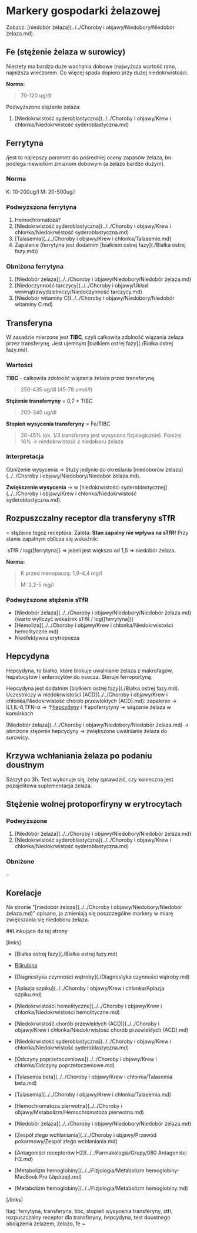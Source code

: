 # Markery gospodarki żelazowej

Zobacz: [niedobór żelaza](../../Choroby i objawy/Niedobory/Niedobór żelaza.md).



## Fe (stężenie żelaza w surowicy)

Niestety ma bardzo duże wachania dobowe (najwyższa wartość rano, najniższa wieczorem. Co więcej spada dopiero przy dużej niedokrwistości.

**Norma:**

> 70-120 ug/dl

Podwyższone stężenie żelaza:

1. [Niedokrwistość syderoblastyczna](../../Choroby i objawy/Krew i chłonka/Niedokrwistość syderoblastyczna.md)





## Ferrytyna

/jest to najlepszy parametr do pośredniej oceny zapasów żelaza, bo podlega niewielkim zmianom dobowym (a żelazo bardzo dużym).



### Norma

K: 10-200ug/l
M: 20-500ug/l



### Podwyższona ferrytyna

1. Hemochromatoza?
2. [Niedokrwistość syderoblastyczna](../../Choroby i objawy/Krew i chłonka/Niedokrwistość syderoblastyczna.md)
3. [Talasemia](../../Choroby i objawy/Krew i chłonka/Talasemie.md)
4. Zapalenie (ferrytyna jest dodatnim [białkiem ostrej fazy](./Białka ostrej fazy.md))





### Obniżona ferrytyna

1. [Niedobór żelaza](../../Choroby i objawy/Niedobory/Niedobór żelaza.md)
2. [Niedoczynność tarczycy](../../Choroby i objawy/Układ wewnątrzwydzielniczy/Niedoczynność tarczycy.md)
3. [Niedobór witaminy C](../../Choroby i objawy/Niedobory/Niedobór witaminy C.md)





## Transferyna

W zasadzie mierzone jest **TIBC**, czyli całkowita zdolność wiązania żelaza przez transferynę. Jest ujemnym [białkiem ostrej fazy](./Białka ostrej fazy.md).



### Wartości

**TIBC** - całkowita zdolność wiązania żelaza przez transferynę.

> 250-435 ug/dl (45-78 umol/l)

**Stężenie transferryny** = 0,7 * TIBC

> 200-340 ug/dl

**Stopień wysycenia transferyny** = Fe/TIBC

> 20-45% (ok. 1/3 transferyny jest wysycona fizjologicznie). Poniżej 16% → niedokrwistość z niedoboru żelaza



### Interpretacja

Obniżenie wysycenia → Służy jedynie do określania [niedoborów żelaza](../../Choroby i objawy/Niedobory/Niedobór żelaza.md).

**Zwiększenie wysycenia** → w [niedokrwistości syderoblastycznej](../../Choroby i objawy/Krew i chłonka/Niedokrwistość syderoblastyczna.md).



## Rozpuszczalny receptor dla transferyny sTfR

= stężenie tegoż receptora. Zaleta: **Stan zapalny nie wpływa na sTfR!** Przy stanie zapalnym oblicza się wskaźnik:

​	sTfR / log([ferrytyna]) ⇒ jeżeli jest większo od 1,5 ⇒ niedobór żelaza.

**Norma:**

> K przed menopauzą: 1,9-4,4 mg/l
>
> M: 2,2-5 mg/l



### Podwyższone stężenie sTfR

- [Niedobór żelaza](../../Choroby i objawy/Niedobory/Niedobór żelaza.md) (warto wyliczyć wskaźnik sTfR / log([ferrytyna]))
- [Hemoliza](../../Choroby i objawy/Krew i chłonka/Niedokrwistości hemolityczne.md)
- Nieefektywna erytropoeza





## Hepcydyna

Hepcydyna, to białko, które blokuje uwalnianie żelaza z makrofagów, hepatocytów i enterocytów do osocza. Steruje ferroportyną.

Hepcydyna jest dodatnim [białkiem ostrej fazy](./Białka ostrej fazy.md). Uczestniczy w niedokrwistości [ACD](../../Choroby i objawy/Krew i chłonka/Niedokrwistość chorób przewlekłych (ACD).md): zapalenie → IL1,IL-6,TFN-α → ↑[hepcydyny]() i ↑apoferrytyny → wiązanie żelaza w komórkach

[Niedobór żelaza](../../Choroby i objawy/Niedobory/Niedobór żelaza.md) → obniżone stęzenie hepcydyny → zwiększone uwalnianie żelaza do surowicy.



## Krzywa wchłaniania żelaza po podaniu doustnym

Szczyt po 3h. Test wykonuje się, żeby sprawdzić, czy konieczna jest pozajelitowa suplementacja żelaza.



## Stężenie wolnej protoporfiryny w erytrocytach

### Podwyższone

1. [Niedobór żelaza](../../Choroby i objawy/Niedobory/Niedobór żelaza.md)
2. [Niedokrwistość syderoblastyczna](../../Choroby i objawy/Krew i chłonka/Niedokrwistość syderoblastyczna.md)



### Obniżone

 – 



## Korelacje

Na stronie "[niedobór żelaza](../../Choroby i objawy/Niedobory/Niedobór żelaza.md)" opisano, ja zmieniają się poszczególne markery w miarę zwiększania się niedoboru żelaza.



##Linkujące do tej strony

[links]

- [Białka ostrej fazy](./Białka ostrej fazy.md)

- [Bilirubina](./Bilirubina.md)

- [Diagnostyka czynności wątroby](./Diagnostyka czynności wątroby.md)

- [Aplazja szpiku](../../Choroby i objawy/Krew i chłonka/Aplazja szpiku.md)

- [Niedokrwistości hemolityczne](../../Choroby i objawy/Krew i chłonka/Niedokrwistości hemolityczne.md)

- [Niedokrwistość chorób przewlekłych (ACD)](../../Choroby i objawy/Krew i chłonka/Niedokrwistość chorób przewlekłych (ACD).md)

- [Niedokrwistość syderoblastyczna](../../Choroby i objawy/Krew i chłonka/Niedokrwistość syderoblastyczna.md)

- [Odczyny poprzetoczeniowe](../../Choroby i objawy/Krew i chłonka/Odczyny poprzetoczeniowe.md)

- [Talasemia beta](../../Choroby i objawy/Krew i chłonka/Talasemia beta.md)

- [Talasemia](../../Choroby i objawy/Krew i chłonka/Talasemia.md)

- [Hemochromatoza pierwotna](../../Choroby i objawy/Metabolizm/Hemochromatoza pierwotna.md)

- [Niedobór żelaza](../../Choroby i objawy/Niedobory/Niedobór żelaza.md)

- [Zespół złego wchłaniania](../../Choroby i objawy/Przewód pokarmowy/Zespół złego wchłaniania.md)

- [Antagoniści receptorów H2](../../Farmakologia/Grupy/080 Antagoniści H2.md)

- [Metabolizm hemoglobiny](../../Fizjologia/Metabolizm hemoglobiny-MacBook Pro (Jędrzej).md)

- [Metabolizm hemoglobiny](../../Fizjologia/Metabolizm hemoglobiny.md)


[/links]

!tag: ferrytyna, transferyna, tibc, stopień wysycenia transferyny, stfr, rozpuszczalny receptor dla transferyny, hepcydyna, test doustnego obciążenia żelazem, żelazo, fe
~

